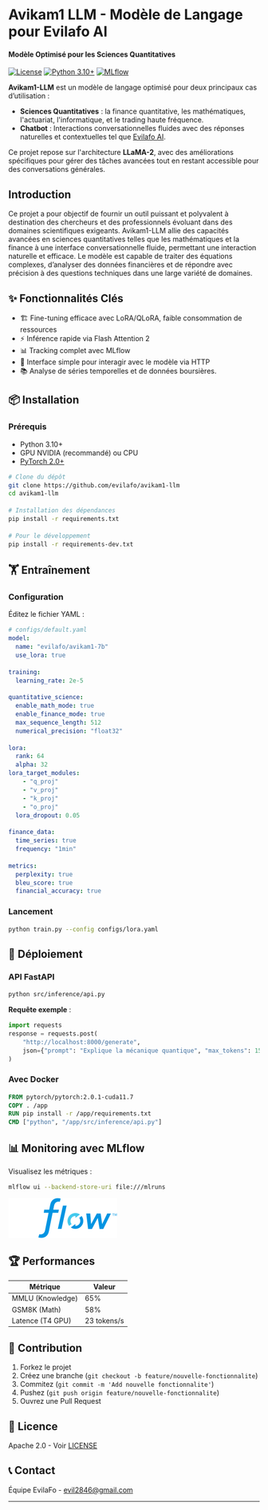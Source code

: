 # Avikam1 LLM - Modèle de Langage pour Evilafo AI
#### Modèle Optimisé pour les Sciences Quantitatives

[![License](https://img.shields.io/badge/License-Apache_2.0-blue.svg)](https://opensource.org/licenses/Apache-2.0)
[![Python 3.10+](https://img.shields.io/badge/python-3.10%2B-blue)](https://www.python.org/downloads/)
[![MLflow](https://img.shields.io/badge/mlflow-%232C3E50.svg?logo=mlflow)](https://mlflow.org/)


**Avikam1-LLM** est un modèle de langage optimisé pour deux principaux cas d’utilisation :
- **Sciences Quantitatives** : la finance quantitative, les mathématiques, l'actuariat, l'informatique, et le trading haute fréquence.
- **Chatbot** : Interactions conversationnelles fluides avec des réponses naturelles et contextuelles tel que [Evilafo AI](https://chat.evilafo.xyz).

Ce projet repose sur l'architecture **LLaMA-2**, avec des améliorations spécifiques pour gérer des tâches avancées tout en restant accessible pour des conversations générales.


## Introduction

Ce projet a pour objectif de fournir un outil puissant et polyvalent à destination des chercheurs et des professionnels évoluant dans des domaines scientifiques exigeants. Avikam1-LLM allie des capacités avancées en sciences quantitatives telles que les mathématiques et la finance à une interface conversationnelle fluide, permettant une interaction naturelle et efficace. Le modèle est capable de traiter des équations complexes, d’analyser des données financières et de répondre avec précision à des questions techniques dans une large variété de domaines.



## ✨ Fonctionnalités Clés

- 🏗️ Fine-tuning efficace avec LoRA/QLoRA, faible consommation de ressources
- ⚡ Inférence rapide via Flash Attention 2
- 📊 Tracking complet avec MLflow
- 🐳 Interface simple pour interagir avec le modèle via HTTP
- 📚 Analyse de séries temporelles et de données boursières.


## 📦 Installation

### Prérequis
- Python 3.10+
- GPU NVIDIA (recommandé) ou CPU
- [PyTorch 2.0+](https://pytorch.org/)

```bash
# Clone du dépôt
git clone https://github.com/evilafo/avikam1-llm
cd avikam1-llm

# Installation des dépendances
pip install -r requirements.txt

# Pour le développement
pip install -r requirements-dev.txt
```

## 🏋️ Entraînement

### Configuration
Éditez le fichier YAML :
```yaml
# configs/default.yaml
model:
  name: "evilafo/avikam1-7b"
  use_lora: true

training:
  learning_rate: 2e-5

quantitative_science:
  enable_math_mode: true
  enable_finance_mode: true
  max_sequence_length: 512
  numerical_precision: "float32"

lora:
  rank: 64
  alpha: 32
lora_target_modules:
    - "q_proj"
    - "v_proj"
    - "k_proj"
    - "o_proj"
  lora_dropout: 0.05

finance_data:
  time_series: true
  frequency: "1min"

metrics:
  perplexity: true
  bleu_score: true
  financial_accuracy: true
```

### Lancement
```bash
python train.py --config configs/lora.yaml
```

## 🚀 Déploiement

### API FastAPI
```bash
python src/inference/api.py
```
**Requête exemple** :
```python
import requests
response = requests.post(
    "http://localhost:8000/generate",
    json={"prompt": "Explique la mécanique quantique", "max_tokens": 150}
)
```

### Avec Docker
```dockerfile
FROM pytorch/pytorch:2.0.1-cuda11.7
COPY . /app
RUN pip install -r /app/requirements.txt
CMD ["python", "/app/src/inference/api.py"]
```

## 📊 Monitoring avec MLflow
Visualisez les métriques :
```bash
mlflow ui --backend-store-uri file:///mlruns
```
![MLflow Dashboard](docs/assets/mlflow-black.svg)



## 🏆 Performances
| Métrique | Valeur |
|----------|--------|
| MMLU (Knowledge) | 65% |
| GSM8K (Math) | 58% |
| Latence (T4 GPU) | 23 tokens/s |

## 🤝 Contribution
1. Forkez le projet
2. Créez une branche (`git checkout -b feature/nouvelle-fonctionnalite`)
3. Commitez (`git commit -m 'Add nouvelle fonctionnalite'`)
4. Pushez (`git push origin feature/nouvelle-fonctionnalite`)
5. Ouvrez une Pull Request

## 📜 Licence
Apache 2.0 - Voir [LICENSE](LICENSE)

## 📞 Contact
Équipe EvilaFo - [evil2846@gmail.com](mailto:evil2846@gmail.com)

---

